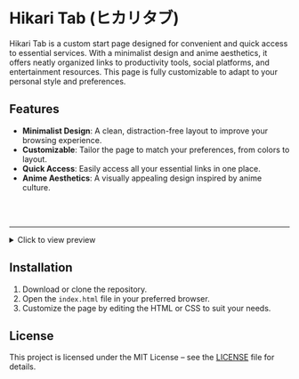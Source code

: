 # Hikari Tab (ヒカリタブ) 

Hikari Tab is a custom start page designed for convenient and quick access to essential services. With a minimalist design and anime aesthetics, it offers neatly organized links to productivity tools, social platforms, and entertainment resources. This page is fully customizable to adapt to your personal style and preferences.

## Features

- **Minimalist Design**: A clean, distraction-free layout to improve your browsing experience. 
- **Customizable**: Tailor the page to match your preferences, from colors to layout. 
- **Quick Access**: Easily access all your essential links in one place. 
- **Anime Aesthetics**: A visually appealing design inspired by anime culture. 

<br>


<br>

---

<details>
  <summary>Click to view preview</summary>
  <img src="https://github.com/rumiliax/New-Tab/raw/main/assets/Preview.png" >
</details>

## Installation 

1. Download or clone the repository.
2. Open the `index.html` file in your preferred browser.
3. Customize the page by editing the HTML or CSS to suit your needs.

## License 

This project is licensed under the MIT License – see the [LICENSE](LICENSE) file for details.
